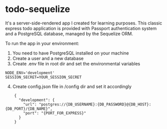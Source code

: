 # todo-sequelize

It's a server-side-rendered app I created for learning purposes. 
This classic express todo application is provided with Passport authentication system and a PostgreSQL database,
managed by the Sequelize ORM.

To run the app in your environment:
1. You need to have PostgreSQL installed on your machine
2. Create a user and a new database
3. Create .env file in root dir and set the environmental variables 
```
NODE_ENV='development'
SESSION_SECRET=YOUR_SESSION_SECRET
```
4. Create config.json file in /config dir and set it accordingly 
```
    {
      "development": {
        "url": "postgres://{DB_USERNAME}:{DB_PASSWORD}@{DB_HOST}:{DB_PORT}/{DB_NAME}",
        "port": "{PORT_FOR_EXPRESS}"
      }
    }
```
